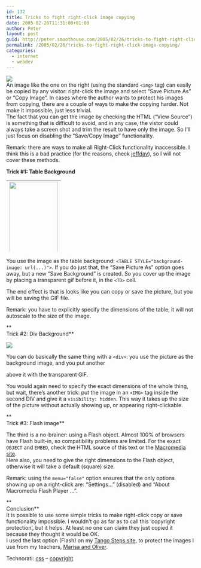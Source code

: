 ```yaml
---
id: 132
title: Tricks to fight right-click image copying
date: 2005-02-26T11:31:00+01:00
author: Peter
layout: post
guid: http://peter.smoothouse.com/2005/02/26/tricks-to-fight-right-click-image-copying/
permalink: /2005/02/26/tricks-to-fight-right-click-image-copying/
categories:
  - internet
  - webdev
---
```

![](http://www.pixagogo.com/S5uRuA-TyxopgHO98HAn!ET!A3jeWTJKCp!EtHLDV786CiHHHuGrgF5Gwr9XM!K8CKB62mq!0Su4O0rWL6ufbi4sFVYSDw7Nghr1-k5LLRo-8_/Gabriela_2756.JPG)  
An image like the one on the right (using the standard `<img>` tag) can easily be copied by any visitor: right-click the image and select &#8220;Save Picture As&#8221; or &#8220;Copy Image&#8221;. In cases where the author wants to protect his images from copying, there are a couple of ways to make the copying harder. Not make it impossible, just less trivial.  
The fact that you can get the image by checking the HTML (&#8220;View Source&#8221;) is something that is difficult to avoid, and in any case, the vistor could always take a screen shot and trim the result to have only the image. So I&#8217;ll just focus on disabling the &#8220;Save/Copy Image&#8221; functionality.

Remark: there are ways to make all Right-Click functionality inaccessible. I think this is a bad practice (for the reasons, check [jeffdav](http://blogs.msdn.com/jeffdav/archive/2004/05/06/127443.aspx)), so I will not cover these methods.

**Trick #1: Table Background**

<div>
  <table cellpadding="0" STYLE="background-image: url(http://www.pixagogo.com/S5uRuA-TyxopgHO98HAn!ET!A3jeWTJKCp!EtHLDV786CiHHHuGrgF5Gwr9XM!K8CKB62mq!0Su4O0rWL6ufbi4sFVYSDw7Nghr1-k5LLRo-8_/Gabriela_2756.JPG)" width="130" height="190" >
    <tr>
      <td>
        <img  width="130" height="190" src="http://www.pixagogo.com/brand/pixagogo/images/spacer.gif" />
      </td>
    </tr>
  </table>
</div>

You use the image as the table background: `<TABLE STYLE="background-image: url(...)">`. If you do just that, the &#8220;Save Picture As&#8221; option goes away, but a new &#8220;Save Background&#8221; is created. So you cover up the image by placing a transparent gif before it, in the `<TD>` cell. 

The end effect is that is looks like you can copy or save the picture, but you will be saving the GIF file. 

Remark: you have to explicitly specify the dimensions of the table, it will not autoscale to the size of the image.

**  
Trick #2: Div Background**

<div>
  <div>
    <img src="http://www.pixagogo.com/S5uRuA-TyxopgHO98HAn!ET!A3jeWTJKCp!EtHLDV786CiHHHuGrgF5Gwr9XM!K8CKB62mq!0Su4O0rWL6ufbi4sFVYSDw7Nghr1-k5LLRo-8_/Gabriela_2756.JPG" />
  </div>
</div>

You can do basically the same thing with a `<div>`: you use the picture as the background image, and you put another <DIV> above it with the transparent GIF. 

You would again need to specify the exact dimensions of the whole thing, but wait, there&#8217;s another trick: put the image in an `<IMG>` tag inside the second DIV and give it a `visibility: hidden`. This way it takes up the size of the picture without actually showing up, or appearing right-clickable.

**  
Trick #3: Flash image**

<div>
</div>

The third is a no-brainer: using a Flash object. Almost 100% of browsers have Flash built-in, so compatibility problems are limited. For the exact `OBJECT` and `EMBED`, check the HTML source of this text or the [Macromedia site](http://www.macromedia.com/cfusion/knowledgebase/index.cfm?id=tn_4150).  
Here also, you need to give the right dimensions to the Flash object, otherwise it will take a default (square) size.

Remark: using the `menu="false"` option ensures that the only options showing up on a right-click are: &#8220;Settings&#8230;&#8221; (disabled) and &#8220;About Macromedia Flash Player &#8230;&#8221;.

**  
Conclusion**  
It is possible to use some simple tricks to make right-click copy or save functionality impossible. I wouldn&#8217;t go as far as to call this &#8216;copyright protection&#8217;, but it helps. At least no one can claim they just copied it because they thought it would be OK.  
I used the last option (Flash) on my [Tango Steps site](http://tango.forret.com/tango/steps/?figure=Basico), to protect the images I use from my teachers, [Marisa and Oliver](http://www.marisayoliver.com).

Technorati: <a href="http://technorati.com/tag/css" rel="tag">css</a> &#8211; <a href="http://technorati.com/tag/copyright" rel="tag">copyright</a>